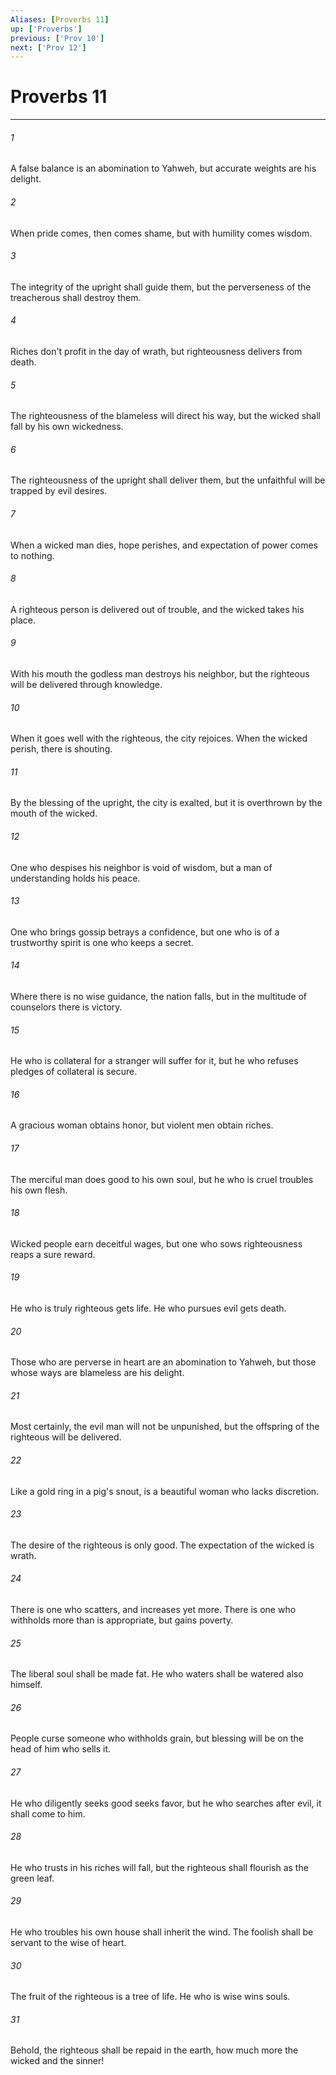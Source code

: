 ```yaml
---
Aliases: [Proverbs 11]
up: ['Proverbs']
previous: ['Prov 10']
next: ['Prov 12']
---
```

# Proverbs 11
***





###### 1 

A false balance is an abomination to Yahweh, but accurate weights are his delight. 



###### 2 

When pride comes, then comes shame, but with humility comes wisdom. 



###### 3 

The integrity of the upright shall guide them, but the perverseness of the treacherous shall destroy them. 



###### 4 

Riches don't profit in the day of wrath, but righteousness delivers from death. 



###### 5 

The righteousness of the blameless will direct his way, but the wicked shall fall by his own wickedness. 



###### 6 

The righteousness of the upright shall deliver them, but the unfaithful will be trapped by evil desires. 



###### 7 

When a wicked man dies, hope perishes, and expectation of power comes to nothing. 



###### 8 

A righteous person is delivered out of trouble, and the wicked takes his place. 



###### 9 

With his mouth the godless man destroys his neighbor, but the righteous will be delivered through knowledge. 



###### 10 

When it goes well with the righteous, the city rejoices. When the wicked perish, there is shouting. 



###### 11 

By the blessing of the upright, the city is exalted, but it is overthrown by the mouth of the wicked. 



###### 12 

One who despises his neighbor is void of wisdom, but a man of understanding holds his peace. 



###### 13 

One who brings gossip betrays a confidence, but one who is of a trustworthy spirit is one who keeps a secret. 



###### 14 

Where there is no wise guidance, the nation falls, but in the multitude of counselors there is victory. 



###### 15 

He who is collateral for a stranger will suffer for it, but he who refuses pledges of collateral is secure. 



###### 16 

A gracious woman obtains honor, but violent men obtain riches. 



###### 17 

The merciful man does good to his own soul, but he who is cruel troubles his own flesh. 



###### 18 

Wicked people earn deceitful wages, but one who sows righteousness reaps a sure reward. 



###### 19 

He who is truly righteous gets life. He who pursues evil gets death. 



###### 20 

Those who are perverse in heart are an abomination to Yahweh, but those whose ways are blameless are his delight. 



###### 21 

Most certainly, the evil man will not be unpunished, but the offspring of the righteous will be delivered. 



###### 22 

Like a gold ring in a pig's snout, is a beautiful woman who lacks discretion. 



###### 23 

The desire of the righteous is only good. The expectation of the wicked is wrath. 



###### 24 

There is one who scatters, and increases yet more. There is one who withholds more than is appropriate, but gains poverty. 



###### 25 

The liberal soul shall be made fat. He who waters shall be watered also himself. 



###### 26 

People curse someone who withholds grain, but blessing will be on the head of him who sells it. 



###### 27 

He who diligently seeks good seeks favor, but he who searches after evil, it shall come to him. 



###### 28 

He who trusts in his riches will fall, but the righteous shall flourish as the green leaf. 



###### 29 

He who troubles his own house shall inherit the wind. The foolish shall be servant to the wise of heart. 



###### 30 

The fruit of the righteous is a tree of life. He who is wise wins souls. 



###### 31 

Behold, the righteous shall be repaid in the earth, how much more the wicked and the sinner!

